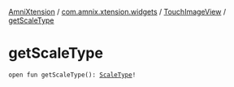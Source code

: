 [AmniXtension](../../index.md) / [com.amnix.xtension.widgets](../index.md) / [TouchImageView](index.md) / [getScaleType](./get-scale-type.md)

# getScaleType

`open fun getScaleType(): `[`ScaleType`](https://developer.android.com/reference/android/widget/ImageView/ScaleType.html)`!`